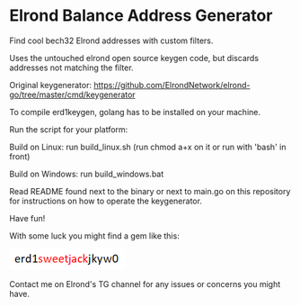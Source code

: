 # Elrond Balance Address Generator

Find cool bech32 Elrond addresses with custom filters.

Uses the untouched elrond open source keygen code, but discards addresses not matching the filter.

Original keygenerator: https://github.com/ElrondNetwork/elrond-go/tree/master/cmd/keygenerator

To compile erd1keygen, golang has to be installed on your machine.

Run the script for your platform:

Build on Linux: run build_linux.sh (run chmod a+x on it or run with 'bash' in front)

Build on Windows: run build_windows.bat

Read README found next to the binary or next to main.go on this repository for instructions on how to operate the keygenerator.

Have fun!

With some luck you might find a gem like this:

![Jack](one%20in%20a%20billion.PNG)

Contact me on Elrond's TG channel for any issues or concerns you might have.
